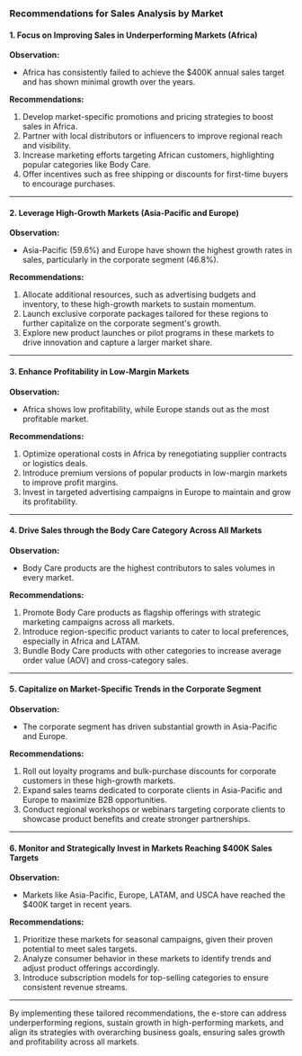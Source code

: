 ### Recommendations for Sales Analysis by Market

#### 1\. Focus on Improving Sales in Underperforming Markets (Africa)

**Observation:**

*   Africa has consistently failed to achieve the $400K annual sales target and has shown minimal growth over the years.

**Recommendations:**

1.  Develop market-specific promotions and pricing strategies to boost sales in Africa.
2.  Partner with local distributors or influencers to improve regional reach and visibility.
3.  Increase marketing efforts targeting African customers, highlighting popular categories like Body Care.
4.  Offer incentives such as free shipping or discounts for first-time buyers to encourage purchases.

* * *

#### 2\. Leverage High-Growth Markets (Asia-Pacific and Europe)

**Observation:**

*   Asia-Pacific (59.6%) and Europe have shown the highest growth rates in sales, particularly in the corporate segment (46.8%).

**Recommendations:**

1.  Allocate additional resources, such as advertising budgets and inventory, to these high-growth markets to sustain momentum.
2.  Launch exclusive corporate packages tailored for these regions to further capitalize on the corporate segment's growth.
3.  Explore new product launches or pilot programs in these markets to drive innovation and capture a larger market share.

* * *

#### 3\. Enhance Profitability in Low-Margin Markets

**Observation:**

*   Africa shows low profitability, while Europe stands out as the most profitable market.

**Recommendations:**

1.  Optimize operational costs in Africa by renegotiating supplier contracts or logistics deals.
2.  Introduce premium versions of popular products in low-margin markets to improve profit margins.
3.  Invest in targeted advertising campaigns in Europe to maintain and grow its profitability.

* * *

#### 4\. Drive Sales through the Body Care Category Across All Markets

**Observation:**

*   Body Care products are the highest contributors to sales volumes in every market.

**Recommendations:**

1.  Promote Body Care products as flagship offerings with strategic marketing campaigns across all markets.
2.  Introduce region-specific product variants to cater to local preferences, especially in Africa and LATAM.
3.  Bundle Body Care products with other categories to increase average order value (AOV) and cross-category sales.

* * *

#### 5\. Capitalize on Market-Specific Trends in the Corporate Segment

**Observation:**

*   The corporate segment has driven substantial growth in Asia-Pacific and Europe.

**Recommendations:**

1.  Roll out loyalty programs and bulk-purchase discounts for corporate customers in these high-growth markets.
2.  Expand sales teams dedicated to corporate clients in Asia-Pacific and Europe to maximize B2B opportunities.
3.  Conduct regional workshops or webinars targeting corporate clients to showcase product benefits and create stronger partnerships.

* * *

#### 6\. Monitor and Strategically Invest in Markets Reaching $400K Sales Targets

**Observation:**

*   Markets like Asia-Pacific, Europe, LATAM, and USCA have reached the $400K target in recent years.

**Recommendations:**

1.  Prioritize these markets for seasonal campaigns, given their proven potential to meet sales targets.
2.  Analyze consumer behavior in these markets to identify trends and adjust product offerings accordingly.
3.  Introduce subscription models for top-selling categories to ensure consistent revenue streams.

* * *

By implementing these tailored recommendations, the e-store can address underperforming regions, sustain growth in high-performing markets, and align its strategies with overarching business goals, ensuring sales growth and profitability across all markets.
